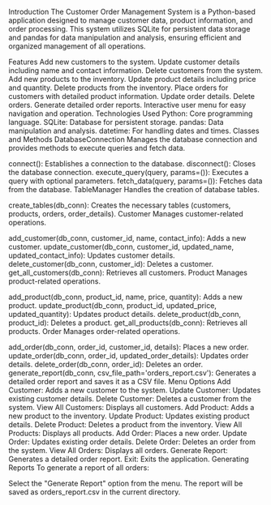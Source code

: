 Introduction
The Customer Order Management System is a Python-based application designed to manage customer data, product information, and order processing. This system utilizes SQLite for persistent data storage and pandas for data manipulation and analysis, ensuring efficient and organized management of all operations.

Features
Add new customers to the system.
Update customer details including name and contact information.
Delete customers from the system.
Add new products to the inventory.
Update product details including price and quantity.
Delete products from the inventory.
Place orders for customers with detailed product information.
Update order details.
Delete orders.
Generate detailed order reports.
Interactive user menu for easy navigation and operation.
Technologies Used
Python: Core programming language.
SQLite: Database for persistent storage.
pandas: Data manipulation and analysis.
datetime: For handling dates and times.
Classes and Methods
DatabaseConnection
Manages the database connection and provides methods to execute queries and fetch data.

connect(): Establishes a connection to the database.
disconnect(): Closes the database connection.
execute_query(query, params=()): Executes a query with optional parameters.
fetch_data(query, params=()): Fetches data from the database.
TableManager
Handles the creation of database tables.

create_tables(db_conn): Creates the necessary tables (customers, products, orders, order_details).
Customer
Manages customer-related operations.

add_customer(db_conn, customer_id, name, contact_info): Adds a new customer.
update_customer(db_conn, customer_id, updated_name, updated_contact_info): Updates customer details.
delete_customer(db_conn, customer_id): Deletes a customer.
get_all_customers(db_conn): Retrieves all customers.
Product
Manages product-related operations.

add_product(db_conn, product_id, name, price, quantity): Adds a new product.
update_product(db_conn, product_id, updated_price, updated_quantity): Updates product details.
delete_product(db_conn, product_id): Deletes a product.
get_all_products(db_conn): Retrieves all products.
Order
Manages order-related operations.

add_order(db_conn, order_id, customer_id, details): Places a new order.
update_order(db_conn, order_id, updated_order_details): Updates order details.
delete_order(db_conn, order_id): Deletes an order.
generate_report(db_conn, csv_file_path='orders_report.csv'): Generates a detailed order report and saves it as a CSV file.
Menu Options
Add Customer: Adds a new customer to the system.
Update Customer: Updates existing customer details.
Delete Customer: Deletes a customer from the system.
View All Customers: Displays all customers.
Add Product: Adds a new product to the inventory.
Update Product: Updates existing product details.
Delete Product: Deletes a product from the inventory.
View All Products: Displays all products.
Add Order: Places a new order.
Update Order: Updates existing order details.
Delete Order: Deletes an order from the system.
View All Orders: Displays all orders.
Generate Report: Generates a detailed order report.
Exit: Exits the application.
Generating Reports
To generate a report of all orders:

Select the "Generate Report" option from the menu.
The report will be saved as orders_report.csv in the current directory.
